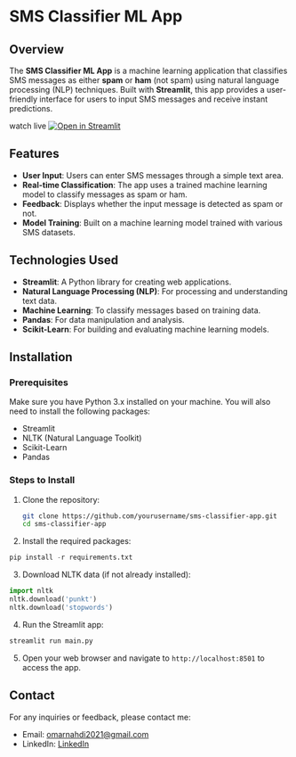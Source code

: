 # SMS Classifier ML App

## Overview

The **SMS Classifier ML App** is a machine learning application that classifies SMS messages as either **spam** or **ham** (not spam) using natural language processing (NLP) techniques. Built with **Streamlit**, this app provides a user-friendly interface for users to input SMS messages and receive instant predictions.

watch live [![Open in Streamlit](https://static.streamlit.io/badges/streamlit_badge_black_white.svg)](https://omar-nahdi-sms-classifier.streamlit.app/)

## Features

- **User Input**: Users can enter SMS messages through a simple text area.
- **Real-time Classification**: The app uses a trained machine learning model to classify messages as spam or ham.
- **Feedback**: Displays whether the input message is detected as spam or not.
- **Model Training**: Built on a machine learning model trained with various SMS datasets.

## Technologies Used

- **Streamlit**: A Python library for creating web applications.
- **Natural Language Processing (NLP)**: For processing and understanding text data.
- **Machine Learning**: To classify messages based on training data.
- **Pandas**: For data manipulation and analysis.
- **Scikit-Learn**: For building and evaluating machine learning models.

## Installation

### Prerequisites

Make sure you have Python 3.x installed on your machine. You will also need to install the following packages:

- Streamlit
- NLTK (Natural Language Toolkit)
- Scikit-Learn
- Pandas

### Steps to Install

1. Clone the repository:

   ```bash
   git clone https://github.com/yourusername/sms-classifier-app.git
   cd sms-classifier-app
   ```
2. Install the required packages:
  ```python
  pip install -r requirements.txt
  ```
3. Download NLTK data (if not already installed):
  ```python
  import nltk
  nltk.download('punkt')
  nltk.download('stopwords')
  ```
4. Run the Streamlit app:
```python
streamlit run main.py
```
5. Open your web browser and navigate to ```http://localhost:8501``` to access the app.

## Contact
For any inquiries or feedback, please contact me:

- Email: omarnahdi2021@gmail.com
- LinkedIn: [LinkedIn](https://www.linkedin.com/in/omarnahdi/)

